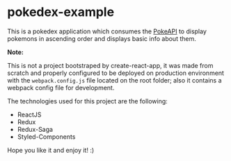 
# pokedex-example
This is a pokedex application which consumes the [PokeAPI](https://pokeapi.co/) to display pokemons in ascending order and displays basic info about them. 

**Note:**

This is not a project bootstraped by create-react-app, it was made from scratch and properly configured to be deployed on production environment with the `webpack.config.js` file located on the root folder; also it contains a webpack config file for development.


The technologies used for this project are the following:
* ReactJS
* Redux
* Redux-Saga
* Styled-Components

Hope you like it and enjoy it! :)
